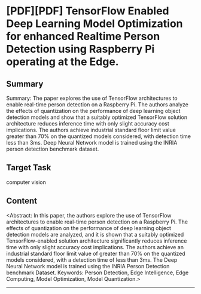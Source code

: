 # [PDF][PDF] TensorFlow Enabled Deep Learning Model Optimization for enhanced Realtime Person Detection using Raspberry Pi operating at the Edge.

## Summary

Summary: The paper explores the use of TensorFlow architectures to enable real-time person detection on a Raspberry Pi. The authors analyze the effects of quantization on the performance of deep learning object detection models and show that a suitably optimized TensorFlow solution architecture reduces inference time with only slight accuracy cost implications. The authors achieve industrial standard floor limit value greater than 70% on the quantized models considered, with detection time less than 3ms. Deep Neural Network model is trained using the INRIA person detection benchmark dataset.


## Target Task

computer vision

## Content

<Abstract: In this paper, the authors explore the use of TensorFlow architectures to enable real-time person detection on a Raspberry Pi. The effects of quantization on the performance of deep learning object detection models are analyzed, and it is shown that a suitably optimized TensorFlow-enabled solution architecture significantly reduces inference time with only slight accuracy cost implications. The authors achieve an industrial standard floor limit value of greater than 70% on the quantized models considered, with a detection time of less than 3ms. The Deep Neural Network model is trained using the INRIA Person Detection benchmark Dataset. Keywords: Person Detection, Edge Intelligence, Edge Computing, Model Optimization, Model Quantization.>



---

